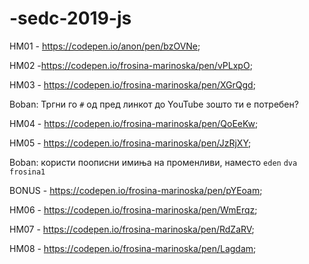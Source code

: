 # -sedc-2019-js

HM01 - https://codepen.io/anon/pen/bzOVNe;

HM02 -https://codepen.io/frosina-marinoska/pen/vPLxpO;

HM03 - https://codepen.io/frosina-marinoska/pen/XGrQgd;

Boban: Тргни го `#` од пред линкот до YouTube зошто ти е потребен?

HM04 - https://codepen.io/frosina-marinoska/pen/QoEeKw;

HM05 - https://codepen.io/frosina-marinoska/pen/JzRjXY;

Boban: користи поописни имиња на променливи, наместо `eden` `dva` `frosina1`

BONUS - https://codepen.io/frosina-marinoska/pen/pYEoam;

HM06 - https://codepen.io/frosina-marinoska/pen/WmErqz;

HM07 - https://codepen.io/frosina-marinoska/pen/RdZaRV;

HM08 - https://codepen.io/frosina-marinoska/pen/Lagdam;
